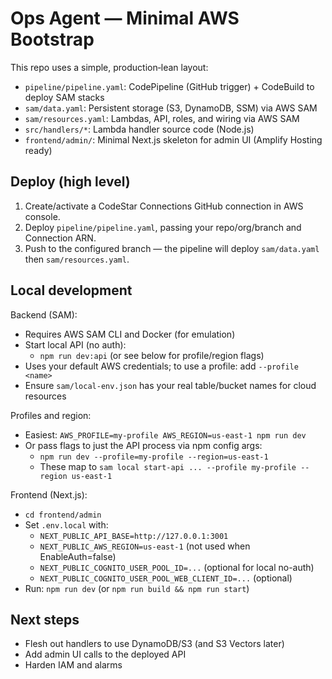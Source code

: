 # Ops Agent — Minimal AWS Bootstrap

This repo uses a simple, production‑lean layout:

- `pipeline/pipeline.yaml`: CodePipeline (GitHub trigger) + CodeBuild to deploy SAM stacks
- `sam/data.yaml`: Persistent storage (S3, DynamoDB, SSM) via AWS SAM
- `sam/resources.yaml`: Lambdas, API, roles, and wiring via AWS SAM
- `src/handlers/*`: Lambda handler source code (Node.js)
- `frontend/admin/`: Minimal Next.js skeleton for admin UI (Amplify Hosting ready)

## Deploy (high level)

1) Create/activate a CodeStar Connections GitHub connection in AWS console.
2) Deploy `pipeline/pipeline.yaml`, passing your repo/org/branch and Connection ARN.
3) Push to the configured branch — the pipeline will deploy `sam/data.yaml` then `sam/resources.yaml`.

## Local development

Backend (SAM):
- Requires AWS SAM CLI and Docker (for emulation)
- Start local API (no auth):
  - `npm run dev:api` (or see below for profile/region flags)
- Uses your default AWS credentials; to use a profile: add `--profile <name>`
- Ensure `sam/local-env.json` has your real table/bucket names for cloud resources

Profiles and region:
- Easiest: `AWS_PROFILE=my-profile AWS_REGION=us-east-1 npm run dev`
- Or pass flags to just the API process via npm config args:
  - `npm run dev --profile=my-profile --region=us-east-1`
  - These map to `sam local start-api ... --profile my-profile --region us-east-1`

Frontend (Next.js):
- `cd frontend/admin`
- Set `.env.local` with:
  - `NEXT_PUBLIC_API_BASE=http://127.0.0.1:3001`
  - `NEXT_PUBLIC_AWS_REGION=us-east-1` (not used when EnableAuth=false)
  - `NEXT_PUBLIC_COGNITO_USER_POOL_ID=...` (optional for local no-auth)
  - `NEXT_PUBLIC_COGNITO_USER_POOL_WEB_CLIENT_ID=...` (optional)
- Run: `npm run dev` (or `npm run build && npm run start`)

## Next steps

- Flesh out handlers to use DynamoDB/S3 (and S3 Vectors later)
- Add admin UI calls to the deployed API
- Harden IAM and alarms

